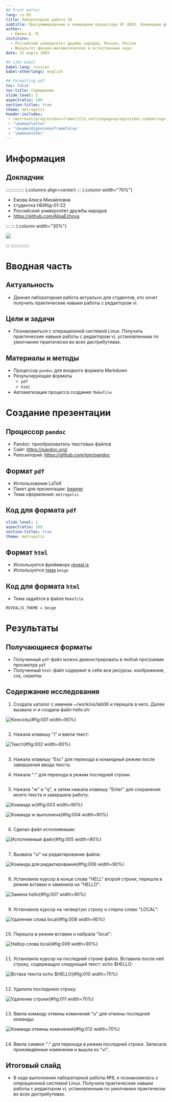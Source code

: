 ```yaml
---
## Front matter
lang: ru-RU
title: Лабораторная работа 10
subtitle: Программирование в командном процессоре ОС UNIX. Командные файлы
author:
  - Ежова А. М.
institute:
  - Российский университет дружбы народов, Москва, Россия
  - Факультет физико-математических и естественных наук
date: 31 марта 2003

## i18n babel
babel-lang: russian
babel-otherlangs: english

## Formatting pdf
toc: false
toc-title: Содержание
slide_level: 2
aspectratio: 169
section-titles: true
theme: metropolis
header-includes:
 - \metroset{progressbar=frametitle,sectionpage=progressbar,numbering=fraction}
 - '\makeatletter'
 - '\beamer@ignorenonframefalse'
 - '\makeatother'
---
```


# Информация

## Докладчик

:::::::::::::: {.columns align=center}
::: {.column width="70%"}

  * Ежова Алиса Михайловна
  * студентка НБИбд-01-22
  * Российский университет дружбы народов
  * <https://github.com/AlisaEzhova>

:::
::: {.column width="30%"}

![](./image/kulyabov.jpg)

:::
::::::::::::::

# Вводная часть

## Актуальность

- Данная лабораторная работа актуально для студентов, кто хочет получить практические навыки работы с редактором vi.

## Цели и задачи

- Познакомиться с операционной системой Linux. Получить практические навыки работы с редактором vi, установленным по умолчанию практически во всех дистрибутивах.

## Материалы и методы

- Процессор `pandoc` для входного формата Markdown
- Результирующие форматы
	- `pdf`
	- `html`
- Автоматизация процесса создания: `Makefile`

# Создание презентации

## Процессор `pandoc`

- Pandoc: преобразователь текстовых файлов
- Сайт: <https://pandoc.org/>
- Репозиторий: <https://github.com/jgm/pandoc>

## Формат `pdf`

- Использование LaTeX
- Пакет для презентации: [beamer](https://ctan.org/pkg/beamer)
- Тема оформления: `metropolis`

## Код для формата `pdf`

```yaml
slide_level: 2
aspectratio: 169
section-titles: true
theme: metropolis
```

## Формат `html`

- Используется фреймворк [reveal.js](https://revealjs.com/)
- Используется [тема](https://revealjs.com/themes/) `beige`

## Код для формата `html`

- Тема задаётся в файле `Makefile`

```make
REVEALJS_THEME = beige 
```
# Результаты

## Получающиеся форматы

- Полученный `pdf`-файл можно демонстрировать в любой программе просмотра `pdf`
- Полученный `html`-файл содержит в себе все ресурсы: изображения, css, скрипты

## Содержание исследования

1) Создала каталог с именем ~/work/os/lab06 и перешла в него. Далее вызвала vi и создала файл hello.sh:

![Консоль](image/1.png){#fig:001 width=90%}

##

2) Нажала клавишу "i" и ввела текст:

![Текст](image/2.png){#fig:002 width=90%}

##

3) Нажала клавишу "Esc" для перехода в командный режим после завершения ввода текста.

4) Нажала ":" для перехода в режим последней строки.

##

5) Нажала "w" и "q", а затем нажала клавишу "Enter" для сохранения моего текста и завершила работу:

![Команда w](image/3.png){#fig:003 width=90%}

![Команда w выполнена](image/4.png){#fig:004 width=90%}

##

6) Сделал файл исполняемым:

![Исполняемый файл](image/5.png){#fig:005 width=90%}

##

7) Вызвала "vi" на редактирование файла:

![Команда для редактирования](image/6.png){#fig:006 width=90%}

##

8) Установила курсор в конце слова "HELL" второй строки, перешла в режим вставки и заменила на "HELLO":

![Замена hello](image/7.png){#fig:007 width=90%}

##

9) Установила курсор на четвертую строку и стерла слово "LOCAL":

![Удаление слова local](image/8.png){#fig:008 width=90%}

##

10) Перешла в режим вставки и набрала "local":

![Набор слова local](image/9.png){#fig:009 width=90%}

##

11) Установила курсор на последней строке файла. Вставила после неё строку, содержащую следующий текст: echo $HELLO:

![Вствка текста echo $HELLO](image/10.png){#fig:010 width=70%}

##

12) Удалила последнюю строку:

![Удаление строки](image/11.png){#fig:011 width=70%}

##

13) Ввела команду отмены изменений "u" для отмены последней команды:

![Команда отмены изменений](image/12.png){#fig:012 width=70%}

##

14) Ввела символ ":" для перехода в режим последней строки. Записала произведённые изменения и вышла из "vi".

## Итоговый слайд

- В ходе выполнения лабораторной работы №8, я познакомилась с операционной системой Linux. Получила практические навыки работы с редактором vi, установленным по умолчанию практически во всех дистрибутивах.
